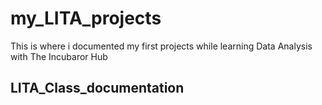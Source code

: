 # my_LITA_projects
This is where i documented my first projects while learning Data Analysis with The Incubaror Hub
## LITA_Class_documentation

